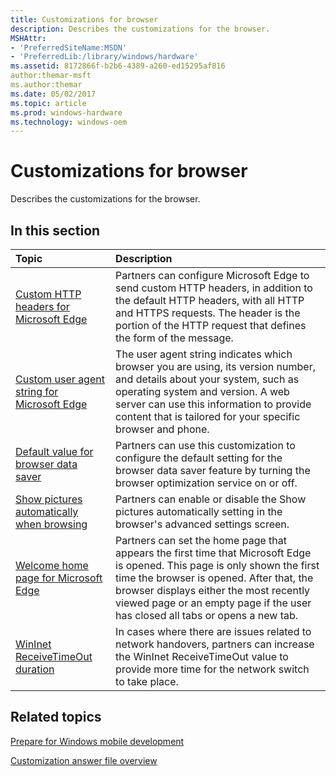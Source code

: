 ```yaml
---
title: Customizations for browser
description: Describes the customizations for the browser.
MSHAttr:
- 'PreferredSiteName:MSDN'
- 'PreferredLib:/library/windows/hardware'
ms.assetid: 8172866f-b2b6-4389-a260-ed15295af816
author:themar-msft
ms.author:themar
ms.date: 05/02/2017
ms.topic: article
ms.prod: windows-hardware
ms.technology: windows-oem
---
```

# Customizations for browser

Describes the customizations for the browser.

## In this section

| Topic                                 | Description                                                                                   |
|:--------------------------------------|:----------------------------------------------------------------------------------------------|
| [Custom HTTP headers for Microsoft Edge](custom-http-headers-for-internet-explorer.md)    | Partners can configure Microsoft Edge to send custom HTTP headers, in addition to the default HTTP headers, with all HTTP and HTTPS requests. The header is the portion of the HTTP request that defines the form of the message. |
| [Custom user agent string for Microsoft Edge](custom-user-agent-string-for-internet-explorer.md)  | The user agent string indicates which browser you are using, its version number, and details about your system, such as operating system and version. A web server can use this information to provide content that is tailored for your specific browser and phone.  |
| [Default value for browser data saver](default-value-for-browser-data-saver.md)  | Partners can use this customization to configure the default setting for the browser data saver feature by turning the browser optimization service on or off. |
| [Show pictures automatically when browsing](show-pictures-automatically-when-browsing.md) | Partners can enable or disable the Show pictures automatically setting in the browser's advanced settings screen. |
| [Welcome home page for Microsoft Edge](welcome-home-page-for-internet-explorer.md)    | Partners can set the home page that appears the first time that Microsoft Edge is opened. This page is only shown the first time the browser is opened. After that, the browser displays either the most recently viewed page or an empty page if the user has closed all tabs or opens a new tab.    |
| [WinInet ReceiveTimeOut duration](wininet-receivetimeout-duration.md) | In cases where there are issues related to network handovers, partners can increase the WinInet ReceiveTimeOut value to provide more time for the network switch to take place.   |

## Related topics

[Prepare for Windows mobile development](https://docs.microsoft.com/en-us/windows-hardware/manufacture/mobile/preparing-for-windows-mobile-development)

[Customization answer file overview](https://docs.microsoft.com/en-us/windows-hardware/customize/mobile/mcsf/customization-answer-file)
